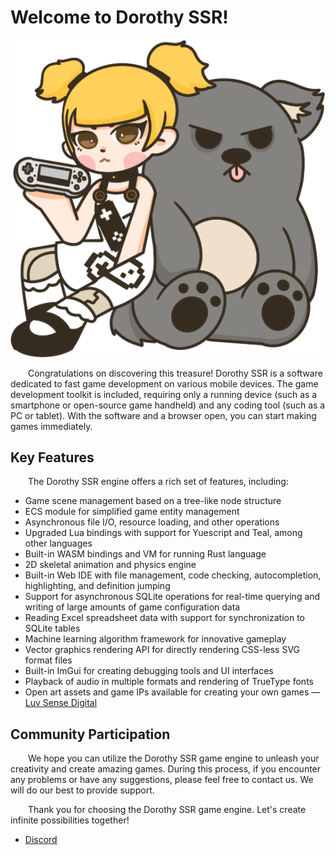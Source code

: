 # Welcome to Dorothy SSR!

![logo:250](../image/dora-toto.png)

&emsp;&emsp;Congratulations on discovering this treasure! Dorothy SSR is a software dedicated to fast game development on various mobile devices. The game development toolkit is included, requiring only a running device (such as a smartphone or open-source game handheld) and any coding tool (such as a PC or tablet). With the software and a browser open, you can start making games immediately.

## Key Features

&emsp;&emsp;The Dorothy SSR engine offers a rich set of features, including:

* Game scene management based on a tree-like node structure
* ECS module for simplified game entity management
* Asynchronous file I/O, resource loading, and other operations
* Upgraded Lua bindings with support for Yuescript and Teal, among other languages
* Built-in WASM bindings and VM for running Rust language
* 2D skeletal animation and physics engine
* Built-in Web IDE with file management, code checking, autocompletion, highlighting, and definition jumping
* Support for asynchronous SQLite operations for real-time querying and writing of large amounts of game configuration data
* Reading Excel spreadsheet data with support for synchronization to SQLite tables
* Machine learning algorithm framework for innovative gameplay
* Vector graphics rendering API for directly rendering CSS-less SVG format files
* Built-in ImGui for creating debugging tools and UI interfaces
* Playback of audio in multiple formats and rendering of TrueType fonts
* Open art assets and game IPs available for creating your own games — [Luv Sense Digital](http://luvsensedigital.org)

## Community Participation

&emsp;&emsp;We hope you can utilize the Dorothy SSR game engine to unleash your creativity and create amazing games. During this process, if you encounter any problems or have any suggestions, please feel free to contact us. We will do our best to provide support.

&emsp;&emsp;Thank you for choosing the Dorothy SSR game engine. Let's create infinite possibilities together!

* [Discord](https://discord.gg/ydJVuZhh)